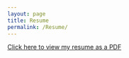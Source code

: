 ```yaml
---
layout: page
title: Resume
permalink: /Resume/
---
```


 [Click here to view my resume as a PDF](./Zach-Griebel-Resume-2-6.pdf)

